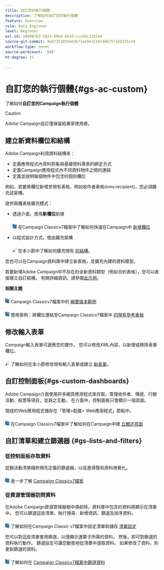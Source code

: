 ```yaml
---
title: 自訂您的執行個體
description: 了解如何自訂您的執行個體
feature: Overview
role: Data Engineer
level: Beginner
exl-id: 18000763-5923-48bd-b62d-cccd3c11016d
source-git-commit: 9e07353859e63b71abb61526f40675f18837bc59
workflow-type: tm+mt
source-wordcount: '545'
ht-degree: 1%

---
```


# 自訂您的執行個體{#gs-ac-custom}

了解如何&#x200B;**自訂您的Campaign執行個體**

>[!CAUTION]
>
>Adobe Campaign自訂僅保留給專家使用者。

## 建立新資料欄位和結構

Adobe Campaign利用資料結構來：

* 定義應用程式內資料對象與基礎資料庫表的綁定方式
* 定義Campaign應用程式內不同資料物件之間的連結
* 定義並說明每個物件中包含的個別欄位

例如，若要將欄位新增至現有表格，例如收件者表格(nms:recipient)，您必須擴充該架構。

提供兩種表格擴充模式：

* 透過介面，使用&#x200B;**新欄位**&#x200B;助理

   ![](../assets/do-not-localize/book.png) 在Campaign Classicv7檔案中了解如何快速在Campaign中 [新增欄位](https://experienceleague.adobe.com/docs/campaign-classic/using/configuring-campaign-classic/editing-schemas/new-field-wizard.html?lang=en#configuring-campaign-classic)

* 以程式設計方式，借由擴充架構

   ![](../assets/do-not-localize/glass.png) 在本小節中了解如何擴充現有 [的結構](../dev/extend-schema.md)。


您也可以在Campaign資料庫中建立新表格，並擴充內建的資料模型。

若要新增Adobe Campaign中不存在的全新資料類型（例如合約表格），您可以直接建立自訂結構。 有關詳細資訊，請參閱[此示例](../dev/create-schema.md#example--creating-a-contract-table)。

**相關主題**

![](../assets/do-not-localize/book.png) Campaign Classicv7檔案中的 [綱要版本範例](https://experienceleague.adobe.com/docs/campaign-classic/using/configuring-campaign-classic/editing-schemas/examples-of-schemas-edition.html?lang=en#configuring-campaign-classic)

![](../assets/do-not-localize/book.png) 使用案例：將欄位連結至Campaign Classicv7檔案中 [的現有參考表格](https://experienceleague.adobe.com/docs/campaign-classic/using/configuring-campaign-classic/editing-schemas/examples-of-schemas-edition.html?lang=en#uc-link)


## 修改輸入表單

Campaign輸入表單可適應您的實作。 您可以修改XML內容，以新增或移除表單欄位。

![](../assets/do-not-localize/glass.png) 了解如何在本小節修改現有輸入表單或建立 [新表單](../dev/forms.md)。

## 自訂控制面板{#gs-custom-dashboards}

Adobe Campaign介面使用許多網頁應用程式來存取、管理收件者、傳遞、行銷活動、股票等項目，並與之互動。 在介面中，控制面板只會顯示一個頁面。

現成的Web應用程式儲存在「管理>配置> Web應用程式」節點中。

![](../assets/do-not-localize/book.png) 在Campaign Classicv7檔案中了解如何在Campaign中建 [立概述頁面](https://experienceleague.adobe.com/docs/campaign-classic/using/designing-content/web-applications/use-cases--creating-overviews.html?lang=en#creating-a-single-page-web-application)


## 自訂清單和建立篩選器 {#gs-lists-and-filters}

### 從控制面板存取資料

促銷活動清單隨附預先定義的篩選器，以促進導覽和資料視覺化。

![](../assets/do-not-localize/book.png) 進一步了解 [Campaign Classicv7檔案](https://experienceleague.adobe.com/docs/campaign-classic/using/getting-started/filtering-data/filtering-options.html?lang=en#about-filtering)


### 從資源管理器訪問資料

在Adobe Campaign資源管理器樹中導航時，資料庫中包含的資料將顯示在清單中。 您可以篩選這些清單、執行搜尋、新增資訊、篩選及排序資料。

![](../assets/do-not-localize/book.png) 了解如何在Campaign Classic v7檔案中設定清單和儲存 [清單設定](https://experienceleague.adobe.com/docs/campaign-classic/using/getting-started/starting-with-adobe-campaign/campaign-workspace/adobe-campaign-ui-lists.html?lang=en#getting-started)


您可以對這些清單套用篩選，以僅顯示運算子所需的資料。 然後，即可對篩選的資料執行動作。 篩選設定可讓您動態地從清單中選取資料。 如果修改了資料，則更新篩選的資料。

![](../assets/do-not-localize/book.png) 了解如何在 [Campaign Classicv7檔案中篩選資料](https://experienceleague.adobe.com/docs/campaign-classic/using/getting-started/filtering-data/creating-filters.html?lang=en#typology-of-available-filters)

